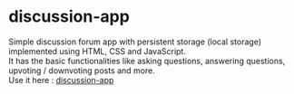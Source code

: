 # discussion-app
Simple discussion forum app with persistent storage (local storage) implemented using HTML, CSS and JavaScript. <br/>
It has the basic functionalities like asking questions, answering questions, upvoting / downvoting posts and more. <br/>
Use it here : [discussion-app](https://discussionapp-3p34g812rzhkk3p6taz.web.codequotient.com)
